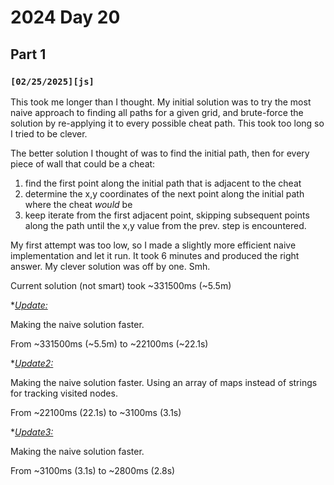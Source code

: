 
# 2024 Day 20

## Part 1

### `[02/25/2025][js]`

This took me longer than I thought. My initial solution was to try the most naive approach to finding all paths for a given grid, and brute-force the solution by re-applying it to every possible cheat path. This took too long so I tried to be clever.

The better solution I thought of was to find the initial path, then for every piece of wall that could be a cheat:

1. find the first point along the initial path that is adjacent to the cheat
2. determine the x,y coordinates of the next point along the initial path where the cheat _would_ be
3. keep iterate from the first adjacent point, skipping subsequent points along the path until the x,y value from the prev. step is encountered.

My first attempt was too low, so I made a slightly more efficient naive implementation and let it run. It took 6 minutes and produced the right answer. My clever solution was off by one. Smh.

Current solution (not smart) took ~331500ms (~5.5m)

*<u>*Update:</u>*

Making the naive solution faster.

From ~331500ms (~5.5m) to ~22100ms (~22.1s)

*<u>*Update2:</u>*

Making the naive solution faster. Using an array of maps instead of strings for tracking visited nodes.

From ~22100ms (22.1s) to ~3100ms (3.1s)

*<u>*Update3:</u>*

Making the naive solution faster.

From ~3100ms (3.1s) to ~2800ms (2.8s)
